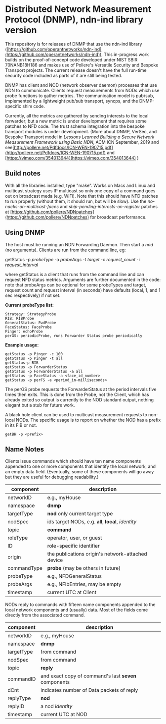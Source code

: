 # Distributed Network Measurement Protocol (DNMP), ndn-ind library version

This repository is for releases of  DNMP that use the ndn-ind library ([https://github.com/operantnetworks/ndn-ind](https://github.com/operantnetworks/ndn-ind)).  This in-progress work  builds on the proof-of-concept code developed under NIST SBIR 70NANB18H186 and makes use of Pollere's Versatile Security and Bespoke Transport projects. The current release doesn't have the full run-time security code included as parts of it are still being tested.

DNMP has client and NOD (network observer daemon) processes that use NDN to communicate. Clients request measurements from NODs which use probe functions to gather metrics. The communication model is pub/sub, implemented by a lightweight pub/sub transport, syncps, and the DNMP-specific shim code.

Currently, all the metrics are gathered by sending interests to the local forwarder; but a new metric is under development that requires some patches to NFD code. The trust schema integration into the bespoke transport modules is under development. (More about DNMP, VerSec, and Bespoke Transport model in *Lessons Learned Building a Secure Network Measurement Framework using Basic NDN*, ACM ICN September, 2019 and see[http://pollere.net/Pdfdocs/ICN-WEN-190715.pdf](http://pollere.net/Pdfdocs/ICN-WEN-190715.pdf) and [https://vimeo.com/354013644](https://vimeo.com/354013644) )

## Build notes

With all the libraries installed, type "make". Works on Macs and Linux and multicast strategy uses IP multicast so only one copy of a command goes out on broadcast meda (e.g. WiFi). Note that this should have NFD patches to run properly (without them, it should run, but will be slow). Use the *no-nacks-on-multicast-faces* and s*hip-pending-interests-on-register* patches at [https://github.com/pollere/NDNpatches](https://github.com/pollere/NDNpatches) for broadcast performance.

## Using DNMP

The host must be running an NDN Forwarding Daemon. Then start a *nod* (no arguments). Clients are run from the command line, eg:

getStatus -p *probeType* -a *probeArgs* -t *target* -c *request_count*  -i *request_interval*

where getStatus is a client that runs from the command line and can request NFD status metrics. Arguments are further documented in the code: note that probeArgs can be optional for some probeTypes and target, request count and request interval  (in seconds) have defaults (local, 1,  and 1 sec respectively) if not set.

**Current probeType list:**

```
Strategy: StrategyProbe
RIB: RIBProbe
GeneralStatus: FwdProbe
FaceStatus: FaceProbe
Pinger: echoProbe
perGS: periodicProbe, runs Forwarder Status probe periodically
```

**Example usage:**

```
getStatus -p Pinger -c 100
getStatus -p Pinger -t all
getStatus-p RIB 
getStatus -p ForwarderStatus 
getStatus -p ForwarderStatus -a all 
getStatus -p FaceStatus -a <face_id_number>
getStatus -p perFS -a <period_in-milliseconds>
```

The perGS probe requests the ForwarderStatus at the period intervals five times then exits. This is done from the Probe, not the Client, which has already exited so output is currently to the NOD standard output, nothing elegant but a stub for future work. 

A black hole client can be used to multicast measurement requests to non-local NODs. The specific usage is to report on whether the NOD has a prefix in its FIB or not.

```
getBH -p <prefix>
```

## Name Notes

Clients issue commands which should have ten name components appended to one or more components that identify the local network, and an empty data field. (Eventually, some of these components will go away but they are useful for debugging readability.)

| component   | description                                          |
| ----------- | ---------------------------------------------------- |
| networkID   | e.g., myHouse                                        |
| namespace   | **dnmp**                                             |
| targetType  | **nod** only current target type                     |
| nodSpec     | ids target NODs, e.g. **all**, **local**, *identity* |
| topic       | **command**                                          |
| roleType    | operator, user, or guest                             |
| ID          | role-specific identifier                             |
| origin      | the publications origin's network-attached device    |
| commandType | **probe** (may be others in future)                  |
| probeType   | e.g., NFDGeneralStatus                               |
| probeArgs   | e.g., NFibEntries, may be empty                      |
| timestamp   | current UTC at Client                                |

NODs reply to commands with fifteen name components appended to the local network components and (usually) data. Most of the fields come directly from the associated command.

| component  | description                                           |
| ---------- | ----------------------------------------------------- |
| networkID  | e.g., myHouse                                         |
| namespace  | **dnmp**                                              |
| targetType | from command                                          |
| nodSpec    | from command                                          |
| topic      | **reply**                                             |
| commandID  | and exact copy of command's last **seven** components |
| dCnt       | indicates number of Data packets of reply             |
| replyType  | **nod**                                               |
| replyID    | a nod *identity*                                      |
| timestamp  | current UTC at NOD                                    |
